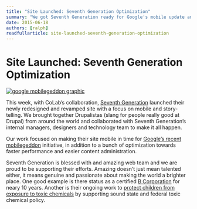 ```yaml
---
title: "Site Launched: Seventh Generation Optimization"
summary: "We got Seventh Generation ready for Google's mobile update and optimized their site to be easy to administer and perform faster."
date: 2015-06-18
authors: [ralph]
readfullarticle: site-launched-seventh-generation-optimization
---
```


# Site Launched: Seventh Generation Optimization

<a href="//seventhgeneration.com/"><img src="/assets/img/blog/seventh-generation-mobile-update.jpg" alt="google mobilegeddon graphic" class="center-element border-all"></a>

This week, with CoLab’s collaboration, <a href="http://www.seventhgeneration.com/" target="_blank">Seventh Generation</a> launched their newly redesigned and revamped site with a focus on mobile and story-telling. We brought together Drupalistas (slang for people really good at Drupal) from around the world and collaborated with Seventh Generation’s internal managers, designers and technology team to make it all happen.

Our work focused on making their site mobile in time for <a href="http://searchengineland.com/googles-mobile-friendly-algorithm-a-week-later-was-it-really-mobilegeddon-219893" target="_blank">Google’s recent mobilegeddon</a> initiative, in addition to a bunch of optimization towards faster performance and easier content administration.

Seventh Generation is blessed with and amazing web team and we are proud to be supporting their efforts. Amazing doesn’t just mean talented either, it means genuine and passionate about making the world a brighter place. One good example is there status as a certified <a href="https://www.bcorporation.net/community/seventh-generation">B Corporation</a> for neary 10 years. Another is their ongoing work to <a href="https://fighttoxins.com/" target="_blank">protect children from exposure to toxic chemicals</a> by supporting sound state and federal toxic chemical policy.

